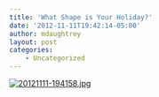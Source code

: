 ```yaml
---
title: 'What Shape is Your Holiday?'
date: '2012-11-11T19:42:14-05:00'
author: mdaughtrey
layout: post
categories:
    - Uncategorized
---
```


[![20121111-194158.jpg](/assets/uploads/2012/11/20121111-194158.jpg)](/assets/uploads/2012/11/20121111-194158.jpg)
